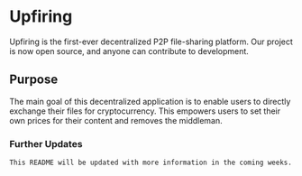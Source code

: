# Upfiring

Upfiring is the first-ever decentralized P2P file-sharing platform. Our project is now open source, and anyone can contribute to development.

## Purpose

The main goal of this decentralized application is to enable users to directly exchange their files for cryptocurrency. This empowers users to set their own prices for their content and removes the middleman. 

### Further Updates

```
This README will be updated with more information in the coming weeks.
```

